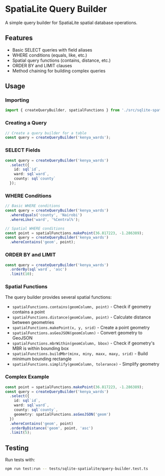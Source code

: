 # SpatiaLite Query Builder

A simple query builder for SpatiaLite spatial database operations.

## Features

- Basic SELECT queries with field aliases
- WHERE conditions (equals, like, etc.)
- Spatial query functions (contains, distance, etc.)
- ORDER BY and LIMIT clauses
- Method chaining for building complex queries

## Usage

### Importing

```typescript
import { createQueryBuilder, spatialFunctions } from './src/sqlite-spatialite/query-builder';
```

### Creating a Query

```typescript
// Create a query builder for a table
const query = createQueryBuilder('kenya_wards');
```

### SELECT Fields

```typescript
const query = createQueryBuilder('kenya_wards')
  .select({
    id: sql`id`,
    ward: sql`ward`,
    county: sql`county`
  });
```

### WHERE Conditions

```typescript
// Basic WHERE conditions
const query = createQueryBuilder('kenya_wards')
  .whereEquals('county', 'Nairobi')
  .whereLike('ward', '%Central%');

// Spatial WHERE conditions
const point = spatialFunctions.makePoint(36.817223, -1.286389);
const query = createQueryBuilder('kenya_wards')
  .whereContains('geom', point);
```

### ORDER BY and LIMIT

```typescript
const query = createQueryBuilder('kenya_wards')
  .orderBy(sql`ward`, 'asc')
  .limit(10);
```

### Spatial Functions

The query builder provides several spatial functions:

- `spatialFunctions.contains(geomColumn, point)` - Check if geometry contains a point
- `spatialFunctions.distance(geomColumn, point)` - Calculate distance between geometries
- `spatialFunctions.makePoint(x, y, srid)` - Create a point geometry
- `spatialFunctions.asGeoJSON(geomColumn)` - Convert geometry to GeoJSON
- `spatialFunctions.mbrWithin(geomColumn, bbox)` - Check if geometry's MBR is within bounding box
- `spatialFunctions.buildMbr(minx, miny, maxx, maxy, srid)` - Build minimum bounding rectangle
- `spatialFunctions.simplify(geomColumn, tolerance)` - Simplify geometry

### Complex Example

```typescript
const point = spatialFunctions.makePoint(36.817223, -1.286389);
const query = createQueryBuilder('kenya_wards')
  .select({
    id: sql`id`,
    ward: sql`ward`,
    county: sql`county`,
    geometry: spatialFunctions.asGeoJSON('geom')
  })
  .whereContains('geom', point)
  .orderByDistance('geom', point, 'asc')
  .limit(5);
```

## Testing

Run tests with:

```bash
npm run test:run -- tests/sqlite-spatialite/query-builder.test.ts
```